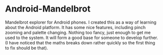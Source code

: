 # Android-Mandelbrot
Mandelbrot explorer for Android phones. I created this as a way of learning about the Android platform. It has some nice features, including pinch zooming and palette changing. Nothing too fancy, just enough to get me used to the system. It will form a good base for someone to develop further. (I have noticed that the maths breaks down rather quickly so the first thing to fix should be that).
